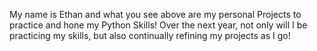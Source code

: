 My name is Ethan and what you see above are my personal Projects to practice and hone my Python Skills! Over the next year, not only will I be practicing my skills, but also continually refining my projects as I go!
